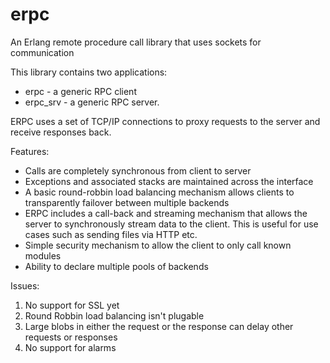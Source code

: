 erpc
====

An Erlang remote procedure call library that uses sockets for communication

This library contains two applications:
 * erpc - a generic RPC client
 * erpc_srv - a generic RPC server.

ERPC uses a set of TCP/IP connections to proxy requests to the server and receive responses back.

Features:
 * Calls are completely synchronous from client to server
 * Exceptions and associated stacks are maintained across the interface
 * A basic round-robbin load balancing mechanism allows clients to transparently
   failover between multiple backends
 * ERPC includes a call-back and streaming mechanism that allows the server to synchronously
   stream data to the client. This is useful for use cases such as sending files via HTTP etc.
 * Simple security mechanism to allow the client to only call known modules 
 * Ability to declare multiple pools of backends
 
Issues:
 1. No support for SSL yet
 2. Round Robbin load balancing isn't plugable
 3. Large blobs in either the request or the response can delay other requests or responses
 4. No support for alarms 
